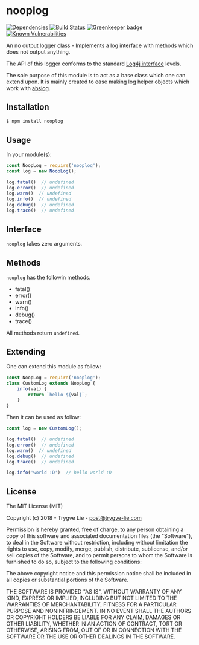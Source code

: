 # nooplog

[![Dependencies](https://img.shields.io/david/trygve-lie/nooplog.svg?style=flat-square)](https://david-dm.org/trygve-lie/nooplog)
[![Build Status](http://img.shields.io/travis/trygve-lie/nooplog/master.svg?style=flat-square)](https://travis-ci.org/trygve-lie/nooplog)
[![Greenkeeper badge](https://badges.greenkeeper.io/trygve-lie/nooplog.svg?style=flat-square)](https://greenkeeper.io/)
[![Known Vulnerabilities](https://snyk.io/test/github/trygve-lie/nooplog/badge.svg?targetFile=package.json&style=flat-square)](https://snyk.io/test/github/trygve-lie/nooplog?targetFile=package.json)

An no output logger class - Implements a log interface with methods which does not output anything.

The API of this logger conforms to the standard [Log4j interface](https://logging.apache.org/log4j/1.2/apidocs/org/apache/log4j/Level.html) levels.

The sole purpose of this module is to act as a base class which one can extend upon. It is mainly
created to ease making log helper objects which work with [abslog](https://github.com/trygve-lie/abslog).


## Installation

```bash
$ npm install nooplog
```


## Usage

In your module(s):

```js
const NoopLog = require('nooplog');
const log = new NoopLog();

log.fatal()  // undefined
log.error()  // undefined
log.warn()  // undefined
log.info()  // undefined
log.debug()  // undefined
log.trace()  // undefined
```


## Interface

`nooplog` takes zero arguments.


## Methods

`nooplog` has the followin methods.

 * fatal()
 * error()
 * warn()
 * info()
 * debug()
 * trace()

All methods return `undefined`.


## Extending

One can extend this module as follow:

```js
const NoopLog = require('nooplog');
class CustomLog extends NoopLog {
    info(val) {
        return `hello ${val}`;
    }
}
```

Then it can be used as follow:

```js
const log = new CustomLog();

log.fatal()  // undefined
log.error()  // undefined
log.warn()  // undefined
log.debug()  // undefined
log.trace()  // undefined

log.info('world :D')  // hello world :D
```


## License

The MIT License (MIT)

Copyright (c) 2018 - Trygve Lie - post@trygve-lie.com

Permission is hereby granted, free of charge, to any person obtaining a copy
of this software and associated documentation files (the "Software"), to deal
in the Software without restriction, including without limitation the rights
to use, copy, modify, merge, publish, distribute, sublicense, and/or sell
copies of the Software, and to permit persons to whom the Software is
furnished to do so, subject to the following conditions:

The above copyright notice and this permission notice shall be included in
all copies or substantial portions of the Software.

THE SOFTWARE IS PROVIDED "AS IS", WITHOUT WARRANTY OF ANY KIND, EXPRESS OR
IMPLIED, INCLUDING BUT NOT LIMITED TO THE WARRANTIES OF MERCHANTABILITY,
FITNESS FOR A PARTICULAR PURPOSE AND NONINFRINGEMENT. IN NO EVENT SHALL THE
AUTHORS OR COPYRIGHT HOLDERS BE LIABLE FOR ANY CLAIM, DAMAGES OR OTHER
LIABILITY, WHETHER IN AN ACTION OF CONTRACT, TORT OR OTHERWISE, ARISING FROM,
OUT OF OR IN CONNECTION WITH THE SOFTWARE OR THE USE OR OTHER DEALINGS IN
THE SOFTWARE.
